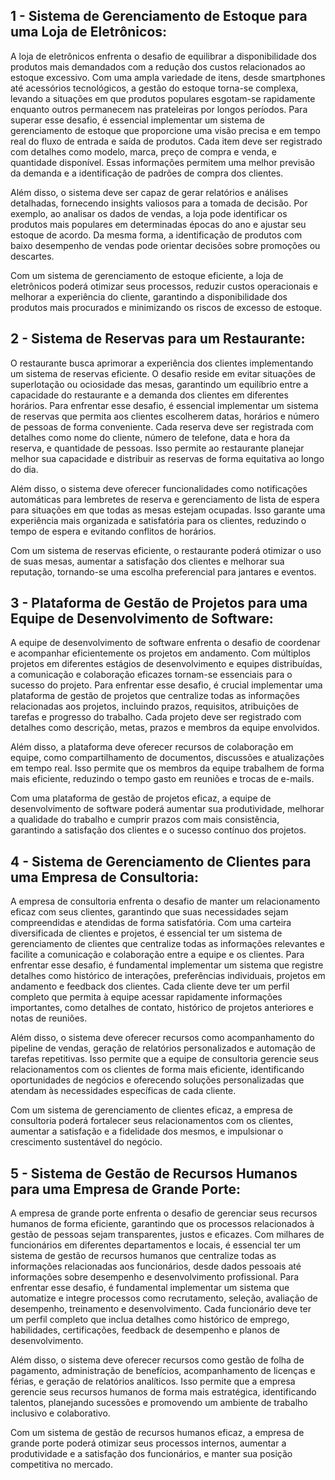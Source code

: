 ## 1 - Sistema de Gerenciamento de Estoque para uma Loja de Eletrônicos:
A loja de eletrônicos enfrenta o desafio de equilibrar a disponibilidade dos produtos mais demandados com a redução dos custos relacionados ao estoque excessivo. Com uma ampla variedade de itens, desde smartphones até acessórios tecnológicos, a gestão do estoque torna-se complexa, levando a situações em que produtos populares esgotam-se rapidamente enquanto outros permanecem nas prateleiras por longos períodos.
Para superar esse desafio, é essencial implementar um sistema de gerenciamento de estoque que proporcione uma visão precisa e em tempo real do fluxo de entrada e saída de produtos. Cada item deve ser registrado com detalhes como modelo, marca, preço de compra e venda, e quantidade disponível. Essas informações permitem uma melhor previsão da demanda e a identificação de padrões de compra dos clientes.

Além disso, o sistema deve ser capaz de gerar relatórios e análises detalhadas, fornecendo insights valiosos para a tomada de decisão. Por exemplo, ao analisar os dados de vendas, a loja pode identificar os produtos mais populares em determinadas épocas do ano e ajustar seu estoque de acordo. Da mesma forma, a identificação de produtos com baixo desempenho de vendas pode orientar decisões sobre promoções ou descartes.

Com um sistema de gerenciamento de estoque eficiente, a loja de eletrônicos poderá otimizar seus processos, reduzir custos operacionais e melhorar a experiência do cliente, garantindo a disponibilidade dos produtos mais procurados e minimizando os riscos de excesso de estoque.

## 2 - Sistema de Reservas para um Restaurante:
O restaurante busca aprimorar a experiência dos clientes implementando um sistema de reservas eficiente. O desafio reside em evitar situações de superlotação ou ociosidade das mesas, garantindo um equilíbrio entre a capacidade do restaurante e a demanda dos clientes em diferentes horários.
Para enfrentar esse desafio, é essencial implementar um sistema de reservas que permita aos clientes escolherem datas, horários e número de pessoas de forma conveniente. Cada reserva deve ser registrada com detalhes como nome do cliente, número de telefone, data e hora da reserva, e quantidade de pessoas. Isso permite ao restaurante planejar melhor sua capacidade e distribuir as reservas de forma equitativa ao longo do dia.

Além disso, o sistema deve oferecer funcionalidades como notificações automáticas para lembretes de reserva e gerenciamento de lista de espera para situações em que todas as mesas estejam ocupadas. Isso garante uma experiência mais organizada e satisfatória para os clientes, reduzindo o tempo de espera e evitando conflitos de horários.

Com um sistema de reservas eficiente, o restaurante poderá otimizar o uso de suas mesas, aumentar a satisfação dos clientes e melhorar sua reputação, tornando-se uma escolha preferencial para jantares e eventos.

## 3 - Plataforma de Gestão de Projetos para uma Equipe de Desenvolvimento de Software:
A equipe de desenvolvimento de software enfrenta o desafio de coordenar e acompanhar eficientemente os projetos em andamento. Com múltiplos projetos em diferentes estágios de desenvolvimento e equipes distribuídas, a comunicação e colaboração eficazes tornam-se essenciais para o sucesso do projeto.
Para enfrentar esse desafio, é crucial implementar uma plataforma de gestão de projetos que centralize todas as informações relacionadas aos projetos, incluindo prazos, requisitos, atribuições de tarefas e progresso do trabalho. Cada projeto deve ser registrado com detalhes como descrição, metas, prazos e membros da equipe envolvidos.

Além disso, a plataforma deve oferecer recursos de colaboração em equipe, como compartilhamento de documentos, discussões e atualizações em tempo real. Isso permite que os membros da equipe trabalhem de forma mais eficiente, reduzindo o tempo gasto em reuniões e trocas de e-mails.

Com uma plataforma de gestão de projetos eficaz, a equipe de desenvolvimento de software poderá aumentar sua produtividade, melhorar a qualidade do trabalho e cumprir prazos com mais consistência, garantindo a satisfação dos clientes e o sucesso contínuo dos projetos.

## 4 - Sistema de Gerenciamento de Clientes para uma Empresa de Consultoria:
A empresa de consultoria enfrenta o desafio de manter um relacionamento eficaz com seus clientes, garantindo que suas necessidades sejam compreendidas e atendidas de forma satisfatória. Com uma carteira diversificada de clientes e projetos, é essencial ter um sistema de gerenciamento de clientes que centralize todas as informações relevantes e facilite a comunicação e colaboração entre a equipe e os clientes.
Para enfrentar esse desafio, é fundamental implementar um sistema que registre detalhes como histórico de interações, preferências individuais, projetos em andamento e feedback dos clientes. Cada cliente deve ter um perfil completo que permita à equipe acessar rapidamente informações importantes, como detalhes de contato, histórico de projetos anteriores e notas de reuniões.

Além disso, o sistema deve oferecer recursos como acompanhamento do pipeline de vendas, geração de relatórios personalizados e automação de tarefas repetitivas. Isso permite que a equipe de consultoria gerencie seus relacionamentos com os clientes de forma mais eficiente, identificando oportunidades de negócios e oferecendo soluções personalizadas que atendam às necessidades específicas de cada cliente.

Com um sistema de gerenciamento de clientes eficaz, a empresa de consultoria poderá fortalecer seus relacionamentos com os clientes, aumentar a satisfação e a fidelidade dos mesmos, e impulsionar o crescimento sustentável do negócio.

## 5 - Sistema de Gestão de Recursos Humanos para uma Empresa de Grande Porte:
A empresa de grande porte enfrenta o desafio de gerenciar seus recursos humanos de forma eficiente, garantindo que os processos relacionados à gestão de pessoas sejam transparentes, justos e eficazes. Com milhares de funcionários em diferentes departamentos e locais, é essencial ter um sistema de gestão de recursos humanos que centralize todas as informações relacionadas aos funcionários, desde dados pessoais até informações sobre desempenho e desenvolvimento profissional.
Para enfrentar esse desafio, é fundamental implementar um sistema que automatize e integre processos como recrutamento, seleção, avaliação de desempenho, treinamento e desenvolvimento. Cada funcionário deve ter um perfil completo que inclua detalhes como histórico de emprego, habilidades, certificações, feedback de desempenho e planos de desenvolvimento.

Além disso, o sistema deve oferecer recursos como gestão de folha de pagamento, administração de benefícios, acompanhamento de licenças e férias, e geração de relatórios analíticos. Isso permite que a empresa gerencie seus recursos humanos de forma mais estratégica, identificando talentos, planejando sucessões e promovendo um ambiente de trabalho inclusivo e colaborativo.

Com um sistema de gestão de recursos humanos eficaz, a empresa de grande porte poderá otimizar seus processos internos, aumentar a produtividade e a satisfação dos funcionários, e manter sua posição competitiva no mercado.
